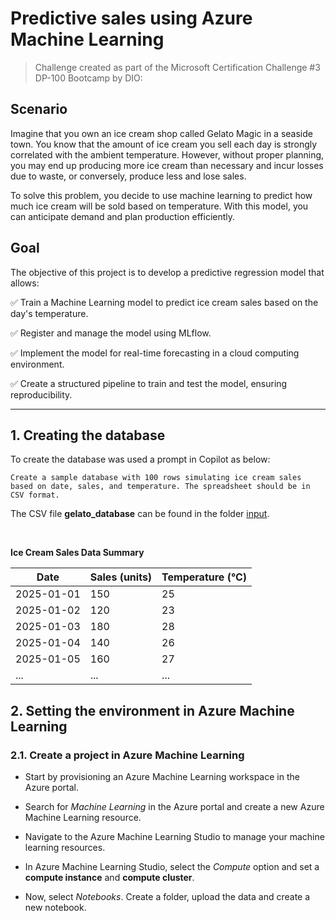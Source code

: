 # Predictive sales using Azure Machine Learning

> Challenge created as part of the Microsoft Certification Challenge #3 DP-100 Bootcamp by DIO:

## Scenario
Imagine that you own an ice cream shop called Gelato Magic in a seaside town. You know that the amount of ice cream you sell each day is strongly correlated with the ambient temperature. However, without proper planning, you may end up producing more ice cream than necessary and incur losses due to waste, or conversely, produce less and lose sales.

To solve this problem, you decide to use machine learning to predict how much ice cream will be sold based on temperature. With this model, you can anticipate demand and plan production efficiently.

## Goal

The objective of this project is to develop a predictive regression model that allows:

✅ Train a Machine Learning model to predict ice cream sales based on the day's temperature.

✅ Register and manage the model using MLflow.

✅ Implement the model for real-time forecasting in a cloud computing environment.

✅ Create a structured pipeline to train and test the model, ensuring reproducibility.

---

## 1. Creating the database

To create the database was used a prompt in Copilot as below:

```
Create a sample database with 100 rows simulating ice cream sales based on date, sales, and temperature. The spreadsheet should be in CSV format.
```
The CSV file **gelato_database** can be found in the folder <a href= './inputs'>input</a>. 

<br />

**Ice Cream Sales Data Summary**

| Date       | Sales (units) | Temperature (°C) |
|------------|---------------|-------------------|
| 2025-01-01 | 150           | 25                |
| 2025-01-02 | 120           | 23                |
| 2025-01-03 | 180           | 28                |
| 2025-01-04 | 140           | 26                |
| 2025-01-05 | 160           | 27                |
|    ...     | ...           | ...               |

## 2. Setting the environment in Azure Machine Learning

### 2.1. Create a project in Azure Machine Learning

- Start by provisioning an Azure Machine Learning workspace in the Azure portal.

- Search for *Machine Learning* in the Azure portal and create a new Azure Machine Learning resource.

- Navigate to the Azure Machine Learning Studio to manage your machine learning resources.

- In Azure Machine Learning Studio, select the *Compute* option and set a **compute instance** and **compute cluster**.

- Now, select *Notebooks*. Create a folder, upload the data and create a new notebook.


